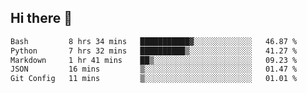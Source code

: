 ## Hi there 👋

<!--START_SECTION:waka-->

```txt
Bash         8 hrs 34 mins   ███████████▓░░░░░░░░░░░░░   46.87 %
Python       7 hrs 32 mins   ██████████▒░░░░░░░░░░░░░░   41.27 %
Markdown     1 hr 41 mins    ██▒░░░░░░░░░░░░░░░░░░░░░░   09.23 %
JSON         16 mins         ▒░░░░░░░░░░░░░░░░░░░░░░░░   01.47 %
Git Config   11 mins         ▒░░░░░░░░░░░░░░░░░░░░░░░░   01.01 %
```

<!--END_SECTION:waka-->

<!--
**OliverShang/OliverShang** is a ✨ _special_ ✨ repository because its `README.md` (this file) appears on your GitHub profile.

Here are some ideas to get you started:

- 🔭 I’m currently working on ...
- 🌱 I’m currently learning ...
- 👯 I’m looking to collaborate on ...
- 🤔 I’m looking for help with ...
- 💬 Ask me about ...
- 📫 How to reach me: ...
- 😄 Pronouns: ...
- ⚡ Fun fact: ...
-->
